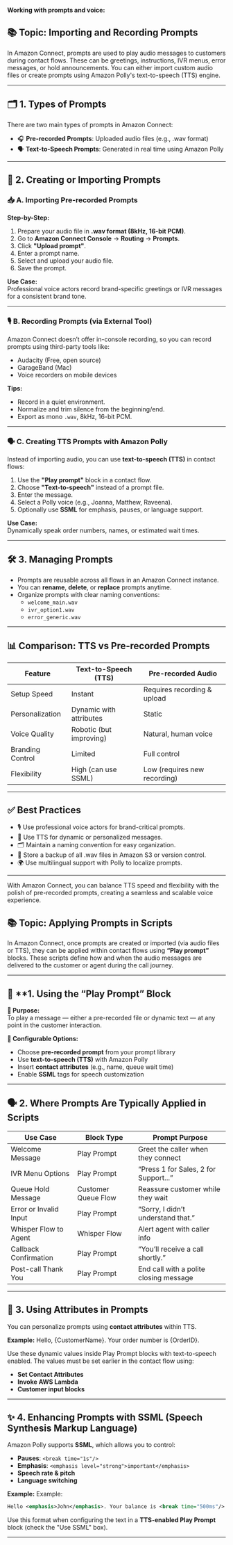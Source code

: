 **Working with prompts and voice:**

## 📚 **Topic: Importing and Recording Prompts**

In Amazon Connect, prompts are used to play audio messages to customers during contact flows. These can be greetings, instructions, IVR menus, error messages, or hold announcements. You can either import custom audio files or create prompts using Amazon Polly's text-to-speech (TTS) engine.

---

## 🗂️ **1. Types of Prompts**

There are two main types of prompts in Amazon Connect:

- 🎧 **Pre-recorded Prompts**: Uploaded audio files (e.g., .wav format)
- 🗣️ **Text-to-Speech Prompts**: Generated in real time using Amazon Polly

---

## 🔁 **2. Creating or Importing Prompts**

### 📥 **A. Importing Pre-recorded Prompts**

**Step-by-Step:**
1. Prepare your audio file in **.wav format (8kHz, 16-bit PCM)**.
2. Go to **Amazon Connect Console** → **Routing** → **Prompts**.
3. Click **"Upload prompt"**.
4. Enter a prompt name.
5. Select and upload your audio file.
6. Save the prompt.

**Use Case:**  
Professional voice actors record brand-specific greetings or IVR messages for a consistent brand tone.

---

### 🎙️ **B. Recording Prompts (via External Tool)**

Amazon Connect doesn’t offer in-console recording, so you can record prompts using third-party tools like:

- Audacity (Free, open source)
- GarageBand (Mac)
- Voice recorders on mobile devices

**Tips:**
- Record in a quiet environment.
- Normalize and trim silence from the beginning/end.
- Export as mono `.wav`, 8kHz, 16-bit PCM.

---

### 🗣️ **C. Creating TTS Prompts with Amazon Polly**

Instead of importing audio, you can use **text-to-speech (TTS)** in contact flows:

1. Use the **"Play prompt"** block in a contact flow.
2. Choose **"Text-to-speech"** instead of a prompt file.
3. Enter the message.
4. Select a Polly voice (e.g., Joanna, Matthew, Raveena).
5. Optionally use **SSML** for emphasis, pauses, or language support.

**Use Case:**  
Dynamically speak order numbers, names, or estimated wait times.

---

## 🛠️ **3. Managing Prompts**

- Prompts are reusable across all flows in an Amazon Connect instance.
- You can **rename**, **delete**, or **replace** prompts anytime.
- Organize prompts with clear naming conventions:
  - `welcome_main.wav`
  - `ivr_option1.wav`
  - `error_generic.wav`

---

## 📊 **Comparison: TTS vs Pre-recorded Prompts**

| **Feature**         | **Text-to-Speech (TTS)**       | **Pre-recorded Audio**              |
|---------------------|--------------------------------|-------------------------------------|
| Setup Speed         | Instant                        | Requires recording & upload         |
| Personalization     | Dynamic with attributes        | Static                              |
| Voice Quality       | Robotic (but improving)        | Natural, human voice                |
| Branding Control    | Limited                        | Full control                        |
| Flexibility         | High (can use SSML)            | Low (requires new recording)        |

---

## ✅ **Best Practices**

- 🎙️ Use professional voice actors for brand-critical prompts.
- 🧠 Use TTS for dynamic or personalized messages.
- 🗂️ Maintain a naming convention for easy organization.
- 📁 Store a backup of all .wav files in Amazon S3 or version control.
- 🌍 Use multilingual support with Polly to localize prompts.

---

With Amazon Connect, you can balance TTS speed and flexibility with the polish of pre-recorded prompts, creating a seamless and scalable voice experience.





## 📚 **Topic: Applying Prompts in Scripts**

In Amazon Connect, once prompts are created or imported (via audio files or TTS), they can be applied within contact flows using **“Play prompt”** blocks. These scripts define how and when the audio messages are delivered to the customer or agent during the call journey.

---

## 🧱 **1. Using the “Play Prompt” Block

**🎯 Purpose:**  
To play a message — either a pre-recorded file or dynamic text — at any point in the customer interaction.

**🔧 Configurable Options:**
- Choose **pre-recorded prompt** from your prompt library
- Use **text-to-speech (TTS)** with Amazon Polly
- Insert **contact attributes** (e.g., name, queue wait time)
- Enable **SSML** tags for speech customization

---

## 🗣️ **2. Where Prompts Are Typically Applied in Scripts**

| **Use Case**               | **Block Type**         | **Prompt Purpose**                            |
|----------------------------|------------------------|-----------------------------------------------|
| Welcome Message            | Play Prompt            | Greet the caller when they connect            |
| IVR Menu Options           | Play Prompt            | “Press 1 for Sales, 2 for Support...”         |
| Queue Hold Message         | Customer Queue Flow    | Reassure customer while they wait             |
| Error or Invalid Input     | Play Prompt            | “Sorry, I didn’t understand that.”            |
| Whisper Flow to Agent      | Whisper Flow           | Alert agent with caller info                  |
| Callback Confirmation      | Play Prompt            | “You’ll receive a call shortly.”              |
| Post-call Thank You        | Play Prompt            | End call with a polite closing message        |

---

## 🧩 **3. Using Attributes in Prompts**

You can personalize prompts using **contact attributes** within TTS.

**Example:**
Hello, {CustomerName}. Your order number is {OrderID}.

Use these dynamic values inside Play Prompt blocks with text-to-speech enabled. The values must be set earlier in the contact flow using:
- **Set Contact Attributes**
- **Invoke AWS Lambda**
- **Customer input blocks**

---

## ✨ **4. Enhancing Prompts with SSML (Speech Synthesis Markup Language)**

Amazon Polly supports **SSML**, which allows you to control:
- **Pauses**: `<break time="1s"/>`
- **Emphasis**: `<emphasis level="strong">important</emphasis>`
- **Speech rate & pitch**
- **Language switching**

**Example:**
Example:

```xml
Hello <emphasis>John</emphasis>. Your balance is <break time="500ms"/> $245.
```

Use this format when configuring the text in a **TTS-enabled Play Prompt** block (check the "Use SSML" box).

---



